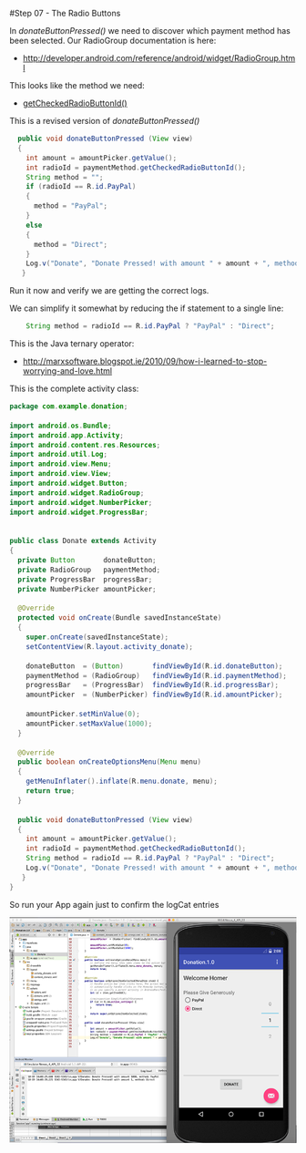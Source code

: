 #Step 07 - The Radio Buttons

In <i>donateButtonPressed()</i> we need to discover which payment method has been selected. Our RadioGroup documentation is here:

- <http://developer.android.com/reference/android/widget/RadioGroup.html>

This looks like the method we need:

- [getCheckedRadioButtonId()](http://developer.android.com/reference/android/widget/RadioGroup.html#getCheckedRadioButtonId())

This is a revised version of <i>donateButtonPressed()</i>

~~~java
  public void donateButtonPressed (View view) 
  {
    int amount = amountPicker.getValue();
    int radioId = paymentMethod.getCheckedRadioButtonId();
    String method = "";
    if (radioId == R.id.PayPal)
    {
      method = "PayPal";
    }
    else
    {
      method = "Direct";
    }
    Log.v("Donate", "Donate Pressed! with amount " + amount + ", method: " + method);
   }
~~~

Run it now and verify we are getting the correct logs.

We can simplify it somewhat by reducing the if statement to a single line:

~~~java
    String method = radioId == R.id.PayPal ? "PayPal" : "Direct";
~~~

This is the Java ternary operator:

- <http://marxsoftware.blogspot.ie/2010/09/how-i-learned-to-stop-worrying-and-love.html>

This is the complete activity class:

~~~java
package com.example.donation;

import android.os.Bundle;
import android.app.Activity;
import android.content.res.Resources;
import android.util.Log;
import android.view.Menu;
import android.view.View;
import android.widget.Button;
import android.widget.RadioGroup;
import android.widget.NumberPicker;
import android.widget.ProgressBar;


public class Donate extends Activity
{
  private Button       donateButton;
  private RadioGroup   paymentMethod;
  private ProgressBar  progressBar;
  private NumberPicker amountPicker;
  
  @Override
  protected void onCreate(Bundle savedInstanceState)
  {
    super.onCreate(savedInstanceState);
    setContentView(R.layout.activity_donate);
    
    donateButton  = (Button)       findViewById(R.id.donateButton);
    paymentMethod = (RadioGroup)   findViewById(R.id.paymentMethod);
    progressBar   = (ProgressBar)  findViewById(R.id.progressBar);
    amountPicker  = (NumberPicker) findViewById(R.id.amountPicker);
    
    amountPicker.setMinValue(0);
    amountPicker.setMaxValue(1000);
  }

  @Override
  public boolean onCreateOptionsMenu(Menu menu)
  {
    getMenuInflater().inflate(R.menu.donate, menu);
    return true;
  }
  
  public void donateButtonPressed (View view) 
  {
    int amount = amountPicker.getValue();
    int radioId = paymentMethod.getCheckedRadioButtonId();
    String method = radioId == R.id.PayPal ? "PayPal" : "Direct";
    Log.v("Donate", "Donate Pressed! with amount " + amount + ", method: " + method);
   }
}
~~~

So run your App again just to confirm the logCat entries

![](../img/lab2s701.png)
